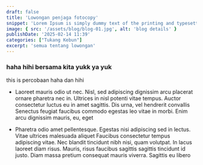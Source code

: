 ```yaml
---
draft: false
title: 'Lowongan penjaga fotocopy'
snippet: 'Lorem Ipsum is simply dummy text of the printing and typesetting industry.'
image: { src: '/assets/blog/blog-01.jpg', alt: 'blog details' }
publishDate: '2025-02-14 11:39'
categories: ["Tukang Kebun"]
excerpt: 'semua tentang lowongan'
---
```

### haha hihi bersama kita yukk ya yuk
this is percobaan haha dan hihi

- Laoreet mauris odio ut nec. Nisl, sed adipiscing dignissim arcu placerat ornare pharetra nec in. Ultrices in nisl potenti vitae tempus. Auctor consectetur luctus eu in amet sagittis. Dis urna, vel hendrerit convallis Senectus feugiat faucibus commodo egestas leo vitae in morbi. Enim arcu dignissim mauris, eu, eget

- Pharetra odio amet pellentesque. Egestas nisi adipiscing sed in lectus. Vitae ultrices malesuada aliquet Faucibus consectetur tempus adipiscing vitae. Nec blandit tincidunt nibh nisi, quam volutpat. In lacus laoreet diam risus. Mauris, risus faucibus sagittis sagittis tincidunt id justo. Diam massa pretium consequat mauris viverra. Sagittis eu libero
